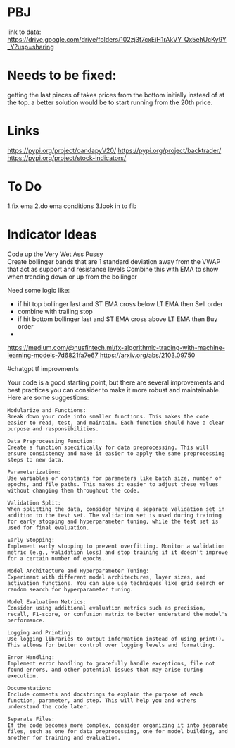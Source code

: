 # PBJ

link to data: https://drive.google.com/drive/folders/102zj3t7cxEiH1rAkVY_Qx5ehUcKy9Y_Y?usp=sharing

# Needs to be fixed:
getting the last pieces of takes prices from the bottom initially instead of at the top. a better solution would be to start running from the 20th price.


# Links
https://pypi.org/project/oandapyV20/
https://pypi.org/project/backtrader/
https://pypi.org/project/stock-indicators/

# To Do
1.fix ema
2.do ema conditions 
3.look in to fib

# Indicator Ideas
Code up the Very Wet Ass Pussy  
Create bollinger bands that are 1 standard deviation away from the VWAP that act as support and resistance levels 
Combine this with  EMA to show when trending down or  up from the bollinger 

Need some logic like:
- if hit top bollinger last and ST EMA cross below LT EMA then Sell order
- combine with trailing stop
- if hit bottom bollinger last and ST EMA cross above LT EMA then Buy order
- 
https://medium.com/@nusfintech.ml/fx-algorithmic-trading-with-machine-learning-models-7d6821fa7e67
https://arxiv.org/abs/2103.09750

#chatgpt tf improvments

Your code is a good starting point, but there are several improvements and best practices you can consider to make it more robust and maintainable. Here are some suggestions:

    Modularize and Functions:
    Break down your code into smaller functions. This makes the code easier to read, test, and maintain. Each function should have a clear purpose and responsibilities.

    Data Preprocessing Function:
    Create a function specifically for data preprocessing. This will ensure consistency and make it easier to apply the same preprocessing steps to new data.

    Parameterization:
    Use variables or constants for parameters like batch size, number of epochs, and file paths. This makes it easier to adjust these values without changing them throughout the code.

    Validation Split:
    When splitting the data, consider having a separate validation set in addition to the test set. The validation set is used during training for early stopping and hyperparameter tuning, while the test set is used for final evaluation.

    Early Stopping:
    Implement early stopping to prevent overfitting. Monitor a validation metric (e.g., validation loss) and stop training if it doesn't improve for a certain number of epochs.

    Model Architecture and Hyperparameter Tuning:
    Experiment with different model architectures, layer sizes, and activation functions. You can also use techniques like grid search or random search for hyperparameter tuning.

    Model Evaluation Metrics:
    Consider using additional evaluation metrics such as precision, recall, F1-score, or confusion matrix to better understand the model's performance.

    Logging and Printing:
    Use logging libraries to output information instead of using print(). This allows for better control over logging levels and formatting.

    Error Handling:
    Implement error handling to gracefully handle exceptions, file not found errors, and other potential issues that may arise during execution.

    Documentation:
    Include comments and docstrings to explain the purpose of each function, parameter, and step. This will help you and others understand the code later.

    Separate Files:
    If the code becomes more complex, consider organizing it into separate files, such as one for data preprocessing, one for model building, and another for training and evaluation.